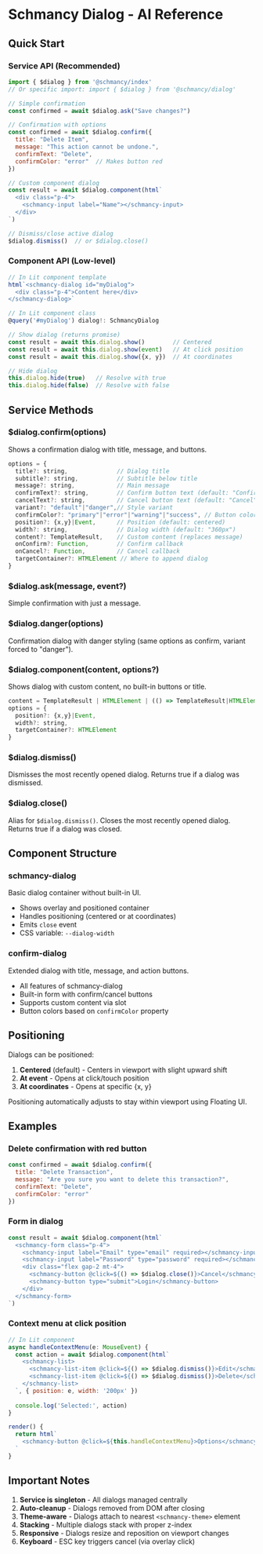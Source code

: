 # Schmancy Dialog - AI Reference

## Quick Start

### Service API (Recommended)
```js
import { $dialog } from '@schmancy/index'
// Or specific import: import { $dialog } from '@schmancy/dialog'

// Simple confirmation
const confirmed = await $dialog.ask("Save changes?")

// Confirmation with options
const confirmed = await $dialog.confirm({
  title: "Delete Item",
  message: "This action cannot be undone.",
  confirmText: "Delete",
  confirmColor: "error"  // Makes button red
})

// Custom component dialog
const result = await $dialog.component(html`
  <div class="p-4">
    <schmancy-input label="Name"></schmancy-input>
  </div>
`)

// Dismiss/close active dialog
$dialog.dismiss()  // or $dialog.close()
```

### Component API (Low-level)
```js
// In Lit component template
html`<schmancy-dialog id="myDialog">
  <div class="p-4">Content here</div>
</schmancy-dialog>`

// In Lit component class
@query('#myDialog') dialog!: SchmancyDialog

// Show dialog (returns promise)
const result = await this.dialog.show()        // Centered
const result = await this.dialog.show(event)   // At click position
const result = await this.dialog.show({x, y})  // At coordinates

// Hide dialog
this.dialog.hide(true)   // Resolve with true
this.dialog.hide(false)  // Resolve with false
```

## Service Methods

### $dialog.confirm(options)
Shows a confirmation dialog with title, message, and buttons.

```js
options = {
  title?: string,              // Dialog title
  subtitle?: string,           // Subtitle below title
  message?: string,            // Main message
  confirmText?: string,        // Confirm button text (default: "Confirm")
  cancelText?: string,         // Cancel button text (default: "Cancel")
  variant?: "default"|"danger",// Style variant
  confirmColor?: "primary"|"error"|"warning"|"success", // Button color
  position?: {x,y}|Event,      // Position (default: centered)
  width?: string,              // Dialog width (default: "360px")
  content?: TemplateResult,    // Custom content (replaces message)
  onConfirm?: Function,        // Confirm callback
  onCancel?: Function,         // Cancel callback
  targetContainer?: HTMLElement // Where to append dialog
}
```

### $dialog.ask(message, event?)
Simple confirmation with just a message.

### $dialog.danger(options)
Confirmation dialog with danger styling (same options as confirm, variant forced to "danger").

### $dialog.component(content, options?)
Shows dialog with custom content, no built-in buttons or title.

```js
content = TemplateResult | HTMLElement | (() => TemplateResult|HTMLElement)
options = {
  position?: {x,y}|Event,
  width?: string,
  targetContainer?: HTMLElement
}
```

### $dialog.dismiss()
Dismisses the most recently opened dialog. Returns true if a dialog was dismissed.

### $dialog.close()
Alias for `$dialog.dismiss()`. Closes the most recently opened dialog. Returns true if a dialog was closed.

## Component Structure

### schmancy-dialog
Basic dialog container without built-in UI.
- Shows overlay and positioned container
- Handles positioning (centered or at coordinates)
- Emits `close` event
- CSS variable: `--dialog-width`

### confirm-dialog
Extended dialog with title, message, and action buttons.
- All features of schmancy-dialog
- Built-in form with confirm/cancel buttons
- Supports custom content via slot
- Button colors based on `confirmColor` property

## Positioning

Dialogs can be positioned:
1. **Centered** (default) - Centers in viewport with slight upward shift
2. **At event** - Opens at click/touch position
3. **At coordinates** - Opens at specific {x, y}

Positioning automatically adjusts to stay within viewport using Floating UI.

## Examples

### Delete confirmation with red button
```js
const confirmed = await $dialog.confirm({
  title: "Delete Transaction",
  message: "Are you sure you want to delete this transaction?",
  confirmText: "Delete",
  confirmColor: "error"
})
```

### Form in dialog
```js
const result = await $dialog.component(html`
  <schmancy-form class="p-4">
    <schmancy-input label="Email" type="email" required></schmancy-input>
    <schmancy-input label="Password" type="password" required></schmancy-input>
    <div class="flex gap-2 mt-4">
      <schmancy-button @click=${() => $dialog.close()}>Cancel</schmancy-button>
      <schmancy-button type="submit">Login</schmancy-button>
    </div>
  </schmancy-form>
`)
```

### Context menu at click position
```js
// In Lit component
async handleContextMenu(e: MouseEvent) {
  const action = await $dialog.component(html`
    <schmancy-list>
      <schmancy-list-item @click=${() => $dialog.dismiss()}>Edit</schmancy-list-item>
      <schmancy-list-item @click=${() => $dialog.dismiss()}>Delete</schmancy-list-item>
    </schmancy-list>
  `, { position: e, width: '200px' })
  
  console.log('Selected:', action)
}

render() {
  return html`
    <schmancy-button @click=${this.handleContextMenu}>Options</schmancy-button>
  `
}
```

## Important Notes

1. **Service is singleton** - All dialogs managed centrally
2. **Auto-cleanup** - Dialogs removed from DOM after closing
3. **Theme-aware** - Dialogs attach to nearest `<schmancy-theme>` element
4. **Stacking** - Multiple dialogs stack with proper z-index
5. **Responsive** - Dialogs resize and reposition on viewport changes
6. **Keyboard** - ESC key triggers cancel (via overlay click)